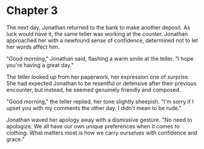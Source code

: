 # Chapter 3

The next day, Jonathan returned to the bank to make another deposit. As luck would have it, the same teller was working at the counter. Jonathan approached her with a newfound sense of confidence, determined not to let her words affect him.

"Good morning," Jonathan said, flashing a warm smile at the teller. "I hope you're having a great day."

The teller looked up from her paperwork, her expression one of surprise. She had expected Jonathan to be resentful or defensive after their previous encounter, but instead, he seemed genuinely friendly and composed.

"Good morning," the teller replied, her tone slightly sheepish. "I'm sorry if I upset you with my comments the other day. I didn't mean to be rude."

Jonathan waved her apology away with a dismissive gesture. "No need to apologize. We all have our own unique preferences when it comes to clothing. What matters most is how we carry ourselves with confidence and grace."
